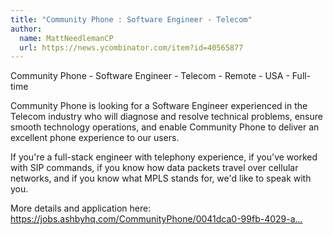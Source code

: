 ```yaml
---
title: "Community Phone : Software Engineer - Telecom"
author:
  name: MattNeedlemanCP
  url: https://news.ycombinator.com/item?id=40565877
---
```

Community Phone - Software Engineer - Telecom - Remote - USA - Full-time

Community Phone is looking for a Software Engineer experienced in the Telecom industry who will diagnose and resolve technical problems, ensure smooth technology operations, and enable Community Phone to deliver an excellent phone experience to our users.

If you&#x27;re a full-stack engineer with telephony experience, if you&#x27;ve worked with SIP commands, if you know how data packets travel over cellular networks, and if you know what MPLS stands for, we&#x27;d like to speak with you.

More details and application here: <a href="https:&#x2F;&#x2F;jobs.ashbyhq.com&#x2F;CommunityPhone&#x2F;0041dca0-99fb-4029-a88b-adf6f6da570b">https:&#x2F;&#x2F;jobs.ashbyhq.com&#x2F;CommunityPhone&#x2F;0041dca0-99fb-4029-a...</a>
